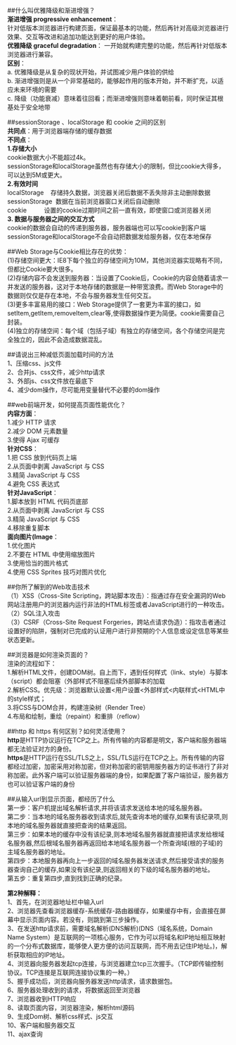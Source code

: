 ##什么叫优雅降级和渐进增强？     
**渐进增强 progressive enhancement**：     
针对低版本浏览器进行构建页面，保证最基本的功能，然后再针对高级浏览器进行效果、交互等改进和追加功能达到更好的用户体验。     
**优雅降级 graceful degradation**： 
一开始就构建完整的功能，然后再针对低版本浏览器进行兼容。    
**区别**：    
a. 优雅降级是从复杂的现状开始，并试图减少用户体验的供给    
b. 渐进增强则是从一个非常基础的，能够起作用的版本开始，并不断扩充，以适应未来环境的需要   
c. 降级（功能衰减）意味着往回看；而渐进增强则意味着朝前看，同时保证其根基处于安全地带  

##sessionStorage 、localStorage 和 cookie 之间的区别      
**共同点**：用于浏览器端存储的缓存数据       
**不同点**：      
**1.存储大小**    
cookie数据大小不能超过4k。   
sessionStorage和localStorage虽然也有存储大小的限制，但比cookie大得多，可以达到5M或更大。    
**2.有效时间**    
localStorage    存储持久数据，浏览器关闭后数据不丢失除非主动删除数据    
sessionStorage  数据在当前浏览器窗口关闭后自动删除    
cookie          设置的cookie过期时间之前一直有效，即使窗口或浏览器关闭     
**3. 数据与服务器之间的交互方式**    
cookie的数据会自动的传递到服务器，服务器端也可以写cookie到客户端    
sessionStorage和localStorage不会自动把数据发给服务器，仅在本地保存     

##Web Storage与Cookie相比存在的优势：   
(1)存储空间更大：IE8下每个独立的存储空间为10M，其他浏览器实现略有不同，但都比Cookie要大很多。    
(2)存储内容不会发送到服务器：当设置了Cookie后，Cookie的内容会随着请求一并发送的服务器，这对于本地存储的数据是一种带宽浪费。而Web Storage中的数据则仅仅是存在本地，不会与服务器发生任何交互。    
(3)更多丰富易用的接口：Web Storage提供了一套更为丰富的接口，如setItem,getItem,removeItem,clear等,使得数据操作更为简便。cookie需要自己封装。   
(4)独立的存储空间：每个域（包括子域）有独立的存储空间，各个存储空间是完全独立的，因此不会造成数据混乱。

##请说出三种减低页面加载时间的方法   
1、压缩css、js文件  
2、合并js、css文件，减少http请求  
3、外部js、css文件放在最底下  
4、减少dom操作，尽可能用变量替代不必要的dom操作  

##web前端开发，如何提高页面性能优化？  
**内容方面**：  
1.减少 HTTP 请求         
2.减少 DOM 元素数量      
3.使得 Ajax 可缓存      
**针对CSS**：    
1.把 CSS 放到代码页上端      
2.从页面中剥离 JavaScript 与 CSS      
3.精简 JavaScript 与 CSS        
4.避免 CSS 表达式         
**针对JavaScript**：    
1.脚本放到 HTML 代码页底部      
2.从页面中剥离 JavaScript 与 CSS        
3.精简 JavaScript 与 CSS         
4.移除重复脚本       
**面向图片(Image**：    
1.优化图片   
2.不要在 HTML 中使用缩放图片   
3.使用恰当的图片格式    
4.使用 CSS Sprites 技巧对图片优化    

##你所了解到的Web攻击技术      
（1）XSS（Cross-Site Scripting，跨站脚本攻击）：指通过存在安全漏洞的Web网站注册用户的浏览器内运行非法的HTML标签或者JavaScript进行的一种攻击。     
（2）SQL注入攻击    
（3）CSRF（Cross-Site Request Forgeries，跨站点请求伪造）：指攻击者通过设置好的陷阱，强制对已完成的认证用户进行非预期的个人信息或设定信息等某些状态更新。    

##浏览器是如何渲染页面的？     
渲染的流程如下：    
1.解析HTML文件，创建DOM树。自上而下，遇到任何样式（link、style）与脚本（script）都会阻塞（外部样式不阻塞后续外部脚本的加载        
2.解析CSS。优先级：浏览器默认设置<用户设置<外部样式<内联样式<HTML中的style样式；   
3.将CSS与DOM合并，构建渲染树（Render Tree）     
4.布局和绘制，重绘（repaint）和重排（reflow）  

##http 和 https 有何区别？如何灵活使用？  
**http**是HTTP协议运行在TCP之上。所有传输的内容都是明文，客户端和服务器端都无法验证对方的身份。   
**https**是HTTP运行在SSL/TLS之上，SSL/TLS运行在TCP之上。所有传输的内容都经过加密，加密采用对称加密，但对称加密的密钥用服务器方的证书进行了非对称加密。此外客户端可以验证服务器端的身份，如果配置了客户端验证，服务器方也可以验证客户端的身份   

##从输入url到显示页面，都经历了什么      
第一步：客户机提出域名解析请求,并将该请求发送给本地的域名服务器。           
第二步：当本地的域名服务器收到请求后,就先查询本地的缓存,如果有该纪录项,则本地的域名服务器就直接把查询的结果返回。             
第三步：如果本地的缓存中没有该纪录,则本地域名服务器就直接把请求发给根域名服务器,然后根域名服务器再返回给本地域名服务器一个所查询域(根的子域)的主域名服务器的地址。          
第四步：本地服务器再向上一步返回的域名服务器发送请求,然后接受请求的服务器查询自己的缓存,如果没有该纪录,则返回相关的下级的域名服务器的地址。         
第五步：重复第四步,直到找到正确的纪录。             

**第2种解释：**                            
1、首先，在浏览器地址栏中输入url        
2、浏览器先查看浏览器缓存-系统缓存-路由器缓存，如果缓存中有，会直接在屏幕中显示页面内容。若没有，则跳到第三步操作。        
3、在发送http请求前，需要域名解析(DNS解析)(DNS（域名系统，Domain Name System）是互联网的一项核心服务，它作为可以将域名和IP地址相互映射的一个分布式数据库，能够使人更方便的访问互联网，而不用去记住IP地址。)，解析获取相应的IP地址。        
4、浏览器向服务器发起tcp连接，与浏览器建立tcp三次握手。（TCP即传输控制协议。TCP连接是互联网连接协议集的一种。）        
5、握手成功后，浏览器向服务器发送http请求，请求数据包。        
6、服务器处理收到的请求，将数据返回至浏览器        
7、浏览器收到HTTP响应        
8、读取页面内容，浏览器渲染，解析html源码        
9、生成Dom树、解析css样式、js交互        
10、客户端和服务器交互        
11、ajax查询        

  
